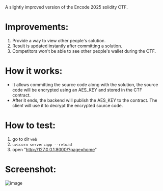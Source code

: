 A slightly improved version of the Encode 2025 solidity CTF.

# Improvements:
1. Provide a way to view other people's solution.
2. Result is updated instantly after committing a solution.
3. Competitors won't be able to see other people's wallet during the CTF. 

# How it works:
- It allows committing the source code along with the solution, the source code will be encrypted using an AES_KEY and stored in the CTF contract.
- After it ends, the backend will publish the AES_KEY to the contract. The client will use it to decrypt the encrypted source code.

# How to test:
1. go to dir `web`
2. `uvicorn server:app --reload`
3. open "http://127.0.0.1:8000/?page=home"

# Screenshot:
![image](https://github.com/user-attachments/assets/71168208-f111-4510-8be6-2d9385b69fa7)
